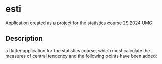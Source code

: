 # esti

Application created as a project for the statistics course 2S 2024 UMG 

## Description

a flutter application for the statistics course, which must calculate the measures of central tendency and the following points have been added:
